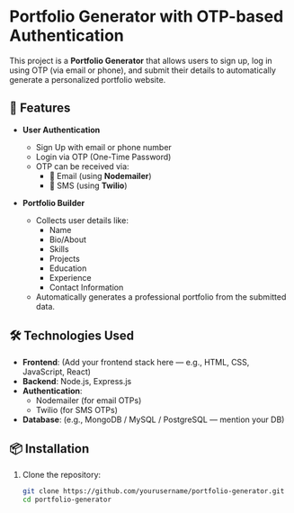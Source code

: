 # Portfolio Generator with OTP-based Authentication

This project is a **Portfolio Generator** that allows users to sign up, log in using OTP (via email or phone), and submit their details to automatically generate a personalized portfolio website.

## 🔐 Features

- **User Authentication**
  - Sign Up with email or phone number
  - Login via OTP (One-Time Password)
  - OTP can be received via:
    - 📧 Email (using **Nodemailer**)
    - 📱 SMS (using **Twilio**)

- **Portfolio Builder**
  - Collects user details like:
    - Name
    - Bio/About
    - Skills
    - Projects
    - Education
    - Experience
    - Contact Information
  - Automatically generates a professional portfolio from the submitted data.

## 🛠️ Technologies Used

- **Frontend**: (Add your frontend stack here — e.g., HTML, CSS, JavaScript, React)
- **Backend**: Node.js, Express.js
- **Authentication**:
  - Nodemailer (for email OTPs)
  - Twilio (for SMS OTPs)
- **Database**: (e.g., MongoDB / MySQL / PostgreSQL — mention your DB)

## 📦 Installation

1. Clone the repository:
   ```bash
   git clone https://github.com/yourusername/portfolio-generator.git
   cd portfolio-generator
